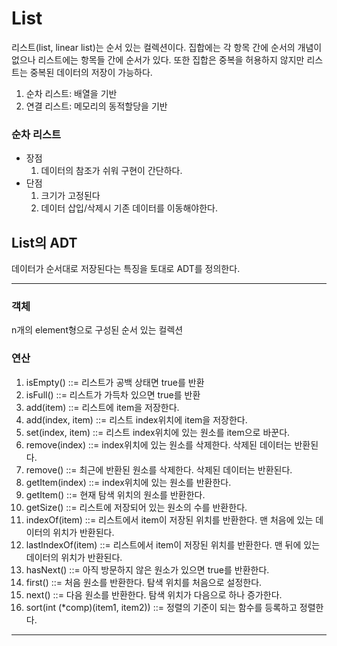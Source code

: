 # List

리스트(list, linear list)는 순서 있는 컬렉션이다. 집합에는 각 항목 간에 순서의 개념이 없으나 리스트에는 항목들 간에 순서가 있다. 또한 집합은 중복을 허용하지 않지만 리스트는 중복된 데이터의 저장이 가능하다.

1. 순차 리스트: 배열을 기반
2. 연결 리스트: 메모리의 동적할당을 기반


### 순차 리스트

- 장점
  1. 데이터의 참조가 쉬워 구현이 간단하다.
- 단점
  1. 크기가 고정된다
  2. 데이터 삽입/삭제시 기존 데이터를 이동해야한다.​


## List의 ADT

 데이터가 순서대로 저장된다는 특징을 토대로 ADT를 정의한다.

---

### 객체

 n개의 element형으로 구성된 순서 있는 컬렉션

### 연산

1. isEmpty() ::= 리스트가 공백 상태면 true를 반환
2. isFull() ::= 리스트가 가득차 있으면 true를 반환
3. add(item) ::= 리스트에 item을 저장한다.
4. add(index, item) ::= 리스트 index위치에 item을 저장한다.
5. set(index, item) ::= 리스트 index위치에 있는 원소를 item으로 바꾼다.
6. remove(index) ::= index위치에 있는 원소를 삭제한다. 삭제된 데이터는 반환된다.
7. remove() ::= 최근에 반환된 원소를 삭제한다. 삭제된 데이터는 반환된다.
8. getItem(index) ::= index위치에 있는 원소를 반환한다.
9. getItem() ::= 현재 탐색 위치의 원소를 반환한다.
10. getSize() ::= 리스트에 저장되어 있는 원소의 수를 반환한다.
11. indexOf(item) ::= 리스트에서 item이 저장된 위치를 반환한다. 맨 처음에 있는 데이터의 위치가 반환된다.
12. lastIndexOf(item) ::= 리스트에서 item이 저장된 위치를 반환한다. 맨 뒤에 있는 데이터의 위치가 반환된다.
13. hasNext() ::= 아직 방문하지 않은 원소가 있으면 true를 반환한다.
14. first() ::= 처음 원소를 반환한다. 탐색 위치를 처음으로 설정한다.
15. next() ::= 다음 원소를 반환한다. 탐색 위치가 다음으로 하나 증가한다.
16. sort(int (*comp)(item1, item2)) ::= 정렬의 기준이 되는 함수를 등록하고 정렬한다.

---

